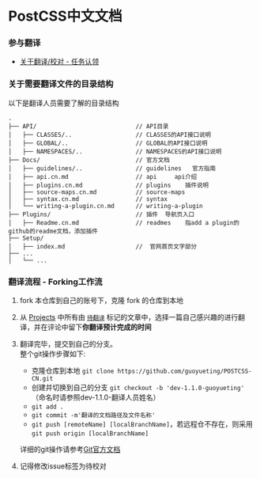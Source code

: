 # PostCSS中文文档

### 参与翻译
* [关于翻译/校对 - 任务认领](https://github.com/guoyueting)


### 关于需要翻译文件的目录结构

以下是翻译人员需要了解的目录结构

```
.
├── API/                            // API目录
│   ├── CLASSES/..                  // CLASSES的API接口说明 
│   ├── GLOBAL/..                   // GLOBAL的API接口说明
│   ├── NAMESPACES/..               // NAMESPACES的API接口说明
├── Docs/ 					        // 官方文档
│   ├── guidelines/..               // guidelines   官方指南
│   ├── api.cn.md                   // api     api介绍
│   ├── plugins.cn.md               // plugins    插件说明
│   ├── source-maps.cn.md           // source-maps   
│   ├── syntax.cn.md                // syntax    
│   └── writing-a-plugin.cn.md      // writing-a-plugin  
├── Plugins/                        // 插件  导航页入口
│   ├── Readme.cn.md                // readmes    指add a plugin的github的readme文档，添加插件 
├── Setup/                    
│   ├── index.md                    //  官网首页文字部分
├── ...                       
│   └── ...
```


### 翻译流程 - Forking工作流
1. fork 本仓库到自己的账号下，克隆 fork 的仓库到本地
2. 从 [Projects](https://github.com/guoyueting/POSTCSS-CN/tree/postcss-md-dev-1.0.0) 中所有由 [`待翻译`](https://github.com/guoyueting/POSTCSS-CN/issues) 标记的文章中，选择一篇自己感兴趣的进行翻译，并在评论中留下**你翻译预计完成的时间**
3. 翻译完毕，提交到自己的分支。<br>
	整个git操作步骤如下:
	* 克隆仓库到本地 `git clone https://github.com/guoyueting/POSTCSS-CN.git`
	* 创建并切换到自己的分支 `git checkout -b 'dev-1.1.0-guoyueting'` （命名时请参照dev-1.1.0-翻译人员姓名）
	* `git add .`
	* `git commit -m'翻译的文档路径及文件名称'`
	* `git push [remoteName] [localBranchName]`，若远程仓不存在，则采用`git push origin [localBranchName]`

	详细的git操作请参考[Git官方文档](https://git-scm.com/book/zh/v2)
4. 记得修改issue标签为待校对<br>

